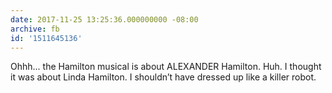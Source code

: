 ```yaml
---
date: 2017-11-25 13:25:36.000000000 -08:00
archive: fb
id: '1511645136'
---
```


Ohhh... the Hamilton musical is about ALEXANDER Hamilton. Huh. I thought it was about Linda Hamilton. I shouldn’t have dressed up like a killer robot.
